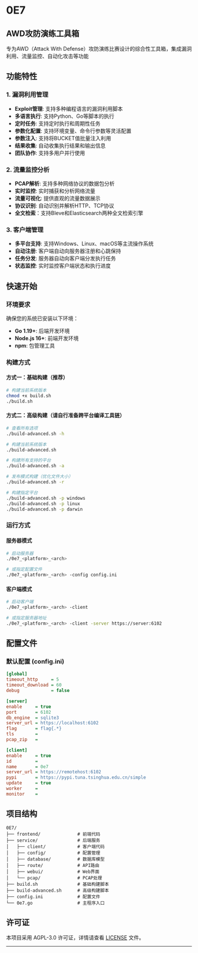 # 0E7

## AWD攻防演练工具箱

专为AWD（Attack With Defense）攻防演练比赛设计的综合性工具箱，集成漏洞利用、流量监控、自动化攻击等功能

## 功能特性

### 1. 漏洞利用管理
- **Exploit管理**: 支持多种编程语言的漏洞利用脚本
- **多语言执行**: 支持Python、Go等脚本的执行
- **定时任务**: 支持定时执行和周期性任务
- **参数化配置**: 支持环境变量、命令行参数等灵活配置
- **参数注入**: 支持将BUCKET值批量注入利用
- **结果收集**: 自动收集执行结果和输出信息
- **团队协作**: 支持多用户并行使用

### 2. 流量监控分析
- **PCAP解析**: 支持多种网络协议的数据包分析
- **实时监控**: 实时捕获和分析网络流量
- **流量可视化**: 提供直观的流量数据展示
- **协议识别**: 自动识别并解析HTTP、TCP协议
- **全文检索**：支持Bleve和Elasticsearch两种全文检索引擎

### 3. 客户端管理
- **多平台支持**: 支持Windows、Linux、macOS等主流操作系统
- **自动注册**: 客户端自动向服务器注册和心跳保持
- **任务分发**: 服务器自动向客户端分发执行任务
- **状态监控**: 实时监控客户端状态和执行进度

## 快速开始

### 环境要求

确保您的系统已安装以下环境：

- **Go 1.19+**: 后端开发环境
- **Node.js 16+**: 前端开发环境
- **npm**: 包管理工具

### 构建方式

#### 方式一：基础构建（推荐）
```bash
# 构建当前系统版本
chmod +x build.sh
./build.sh
```

#### 方式二：高级构建（请自行准备跨平台编译工具链）
```bash
# 查看所有选项
./build-advanced.sh -h

# 构建当前系统版本
./build-advanced.sh

# 构建所有支持的平台
./build-advanced.sh -a

# 发布模式构建（优化文件大小）
./build-advanced.sh -r

# 构建指定平台
./build-advanced.sh -p windows
./build-advanced.sh -p linux
./build-advanced.sh -p darwin
```

### 运行方式

#### 服务器模式
```bash
# 启动服务器
./0e7_<platform>_<arch>

# 或指定配置文件
./0e7_<platform>_<arch> -config config.ini
```

#### 客户端模式
```bash
# 启动客户端
./0e7_<platform>_<arch> -client

# 或指定服务器地址
./0e7_<platform>_<arch> -client -server https://server:6102
```

## 配置文件

### 默认配置 (config.ini)
```ini
[global]
timeout_http     = 5
timeout_download = 60
debug            = false

[server]
enable     = true
port       = 6102
db_engine  = sqlite3
server_url = https://localhost:6102
flag       = flag{.*}
tls        = 
pcap_zip   = 

[client]
enable     = true
id         = 
name       = 0e7
server_url = https://remotehost:6102
pypi       = https://pypi.tuna.tsinghua.edu.cn/simple
update     = true
worker     = 
monitor    = 
```

## 项目结构
```
0E7/
├── frontend/              # 前端代码
├── service/               # 后端服务
│   ├── client/            # 客户端代码
│   ├── config/            # 配置管理
│   ├── database/          # 数据库模型
│   ├── route/             # API路由
│   ├── webui/             # Web界面
│   └── pcap/              # PCAP处理
├── build.sh               # 基础构建脚本
├── build-advanced.sh      # 高级构建脚本
├── config.ini             # 配置文件
└── 0e7.go                 # 主程序入口
```

## 许可证

本项目采用 AGPL-3.0 许可证，详情请查看 [LICENSE](LICENSE) 文件。

---
